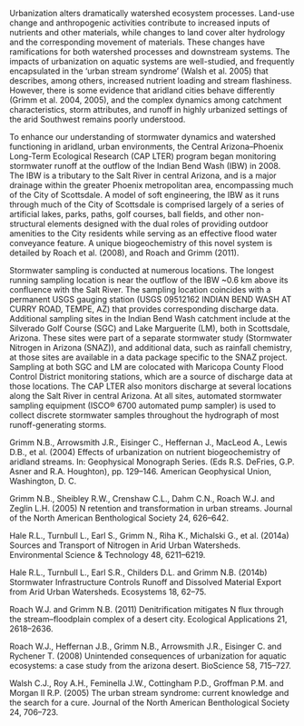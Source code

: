 Urbanization alters dramatically watershed ecosystem processes. Land-use change and anthropogenic activities contribute to increased inputs of nutrients and other materials, while changes to land cover alter hydrology and the corresponding movement of materials. These changes have ramifications for both watershed processes and downstream systems. The impacts of urbanization on aquatic systems are well-studied, and frequently encapsulated in the ‘urban stream syndrome’ (Walsh et al. 2005) that describes, among others, increased nutrient loading and stream flashiness. However, there is some evidence that aridland cities behave differently (Grimm et al. 2004, 2005), and the complex dynamics among catchment characteristics, storm attributes, and runoff in highly urbanized settings of the arid Southwest remains poorly understood.

To enhance our understanding of stormwater dynamics and watershed functioning in aridland, urban environments, the Central Arizona–Phoenix Long-Term Ecological Research (CAP LTER) program began monitoring stormwater runoff at the outflow of the Indian Bend Wash (IBW) in 2008. The IBW is a tributary to the Salt River in central Arizona, and is a major drainage within the greater Phoenix metropolitan area, encompassing much of the City of Scottsdale. A model of soft engineering, the IBW as it runs through much of the City of Scottsdale is comprised largely of a series of artificial lakes, parks, paths, golf courses, ball fields, and other non-structural elements designed with the dual roles of providing outdoor amenities to the City residents while serving as an effective flood water conveyance feature. A unique biogeochemistry of this novel system is detailed by Roach et al. (2008), and Roach and Grimm (2011).

Stormwater sampling is conducted at numerous locations. The longest running sampling location is near the outflow of the IBW ~0.6 km above its confluence with the Salt River. The sampling location coincides with a permanent USGS gauging station (USGS 09512162 INDIAN BEND WASH AT CURRY ROAD, TEMPE, AZ) that provides corresponding discharge data. Additional sampling sites in the Indian Bend Wash catchment include at the Silverado Golf Course (SGC) and Lake Marguerite (LM), both in Scottsdale, Arizona. These sites were part of a separate stormwater study (Stormwater Nitrogen in Arizona (SNAZ)), and additional data, such as rainfall chemistry, at those sites are available in a data package specific to the SNAZ project. Sampling at both SGC and LM are colocated with Maricopa County Flood Control District monitoring stations, which are a source of discharge data at those locations. The CAP LTER also monitors discharge at several locations along the Salt River in central Arizona. At all sites, automated stormwater sampling equipment (ISCO® 6700 automated pump sampler) is used to collect discrete stormwater samples throughout the hydrograph of most runoff-generating storms.

Grimm N.B., Arrowsmith J.R., Eisinger C., Heffernan J., MacLeod A., Lewis D.B., et al. (2004) Effects of urbanization on nutrient biogeochemistry of aridland streams. In: Geophysical Monograph Series. (Eds R.S. DeFries, G.P. Asner and R.A. Houghton), pp. 129–146. American Geophysical Union, Washington, D. C.

Grimm N.B., Sheibley R.W., Crenshaw C.L., Dahm C.N., Roach W.J. and Zeglin L.H. (2005) N retention and transformation in urban streams. Journal of the North American Benthological Society 24, 626–642.

Hale R.L., Turnbull L., Earl S., Grimm N., Riha K., Michalski G., et al. (2014a) Sources and Transport of Nitrogen in Arid Urban Watersheds. Environmental Science & Technology 48, 6211–6219.

Hale R.L., Turnbull L., Earl S.R., Childers D.L. and Grimm N.B. (2014b) Stormwater Infrastructure Controls Runoff and Dissolved Material Export from Arid Urban Watersheds. Ecosystems 18, 62–75.

Roach W.J. and Grimm N.B. (2011) Denitrification mitigates N flux through the stream–floodplain complex of a desert city. Ecological Applications 21, 2618–2636.

Roach W.J., Heffernan J.B., Grimm N.B., Arrowsmith J.R., Eisinger C. and Rychener T. (2008) Unintended consequences of urbanization for aquatic ecosystems: a case study from the arizona desert. BioScience 58, 715–727.

Walsh C.J., Roy A.H., Feminella J.W., Cottingham P.D., Groffman P.M. and Morgan II R.P. (2005) The urban stream syndrome: current knowledge and the search for a cure. Journal of the North American Benthological Society 24, 706–723.
